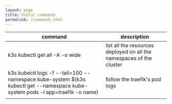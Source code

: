 ```yaml
---
layout: page
title: Useful commands
permalink: /commands.html
---
```


| command | description |
|---------|-------------|
| k3s kubectl get all -A -o wide | list all the resources deployed on all the namespaces of the cluster |
|k3s kubectl logs -f --tail=100 --namespace kube-system $(k3s kubectl get --namespace kube-system pods -l app=traefik  -o name) | follow the traefik's pod logs|
|         |             |
